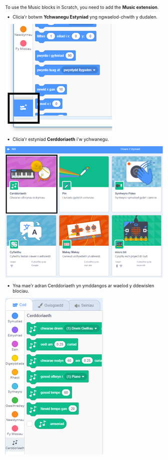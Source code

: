To use the Music blocks in Scratch, you need to add the **Music extension**.

+ Clicia'r botwm **Ychwanegu Estyniad** yng ngwaelod-chwith y dudalen.

![ychwanegu botwm estyniad wedi ei amlygu](images/add-extension-annotated.png)

+ Clicia'r estyniad **Cerddoriaeth** i'w ychwanegu.

![estyniad cerddoriaeth wedi uwcholeuo](images/click-music-annotated.png)

+ Yna mae'r adran Cerddoriaeth yn ymddangos ar waelod y ddewislen blociau.

![blociau estyniad cerddoriaeth](images/music-extension-blocks.png)
